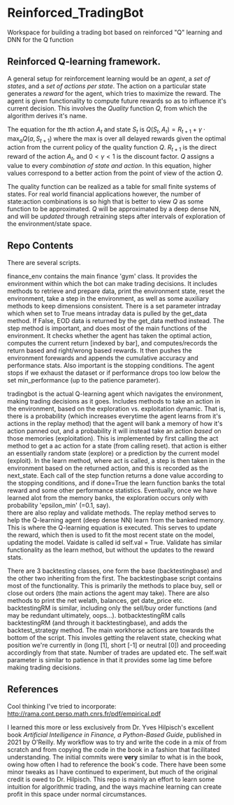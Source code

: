 # Reinforced_TradingBot

Workspace for building a trading bot based on reinforced "Q" learning and DNN for the Q function

## Reinforced Q-learning framework. 

A general setup for reinforcement learning would be an _agent_, a _set of states_, and a _set of actions per state_. The action on a particular state generates a _reward_ for the agent, which tries to maximize the reward. The agent is given functionality to compute future rewards so as to influence it's current decision. This involves the 
_Quality_ function _Q_, from which the algorithm derives it's name. 

The equation for the $t$th action $A_t$ and state $S_t$ is $Q(S_t,A_t) = R_{t+1} + \gamma \cdot \max_a Q(a, S_{t+1})$ where the max is over all delayed rewards given the optimal action from the current policy of the quality function $Q$. $R_{t+1}$ is the direct reward of the action $A_t$, and $0<\gamma < 1$ is the discount factor.
$Q$ assigns a value to every _combination of state and action_. In this equation, higher values correspond to a better action from the point of view of the action $Q$.

The quality function can be realized as a table for small finite systems of states. For real world financial applications however, the number of state:action combinations is so high that is better to view $Q$ as some function to be approximated. $Q$ will be approximated by a deep dense NN, and will be _updated_ through retraining steps after intervals of exploration of the environment/state space.


## Repo Contents

There are several scripts.  

finance_env contains the main finance 'gym' class. It provides the environment within which the bot can make trading decisions. It includes methods to retrieve and prepare data, print the environment state, reset the environment, take a step in the environment, as well as some auxiliary methods to keep dimensions consistent. There is a set parameter intraday which when set to True means intraday data is pulled by the get_data method. If False, EOD data is returned by the get_data method instead. The step method is important, and does most of the main functions of the environment. It checks whether the agent has taken the optimal action, computes the current return [indexed by bar], and computes/records the return based and right/wrong based rewards. It then pushes the environment forewards and appends the cumulative accuracy and performance stats. Also important is the stopping conditions. The agent stops if we exhaust the dataset or if performance drops too low below  the set min_performance (up to the patience parameter).

tradingbot is the actual Q-learning agent which navigates the environment, making trading decisions as it goes. Includes methods to take an action in the environment, based on the exploration vs. exploitation dynamic. That is, there is a probability (which increases everytime the agent learns from it's actions in the replay method) that 
the agent will bank a memory of how it's action panned out, and a probability it will instead take an action _based_ on those memories (exploitation). This is implemented by first calling the act method to get a ac action for a state (from calling reset). that action is either an essentially random state (explore) or a prediction by the current model (exploit).  In the learn method, where act is called, a step is then taken in the environment based on the returned action, and this is recorded as the next_state. Each call of the step function returns a done value according to the stopping conditions, and if done=True the learn function banks the total reward and some other performance statistics. Eventually, once we have learned alot from the memory banks, the exploration occurs only with probability 'epsilon_min' (=0.1, say).  
there are also replay and validate methods. The replay method serves to help the Q-learning agent (deep dense NN) learn from the banked memory. This is where the Q-learning equation is executed. This serves to update the reward, which then is used to fit the most recent state on the model, updating the model. Vaidate is called id self.val = True. Validate has similar functionality as the learn method, but without the updates to the reward stats.

There are 3 backtesting classes, one form the base (backtestingbase) and the other two inheriting from the first. The backtestingbase script contains most of the functionality. This is primarily the methods to place buy, sell or close out orders (the main actions the agent may take). There are also methods to print the net welath, balances, get date_price etc. backtestingRM is similar, including only the sell/buy order functions (and may be redundant ultimately, oops...). botbacktestingRM calls backtestingRM (and through it backtestingbase), and adds the backtest_strategy method. The main workhorse actions are towards the bottom of the script. This involes getting the relavent state, checking what position we're currently in (long [1], short [-1] or neutral [0]) and proceeding accordingly from that state. Number of trades are updated etc. The self.wait parameter is similar to patience in that it provides some lag time before making trading decisions. 


## References

Cool thinking I've tried to incorporate:
http://rama.cont.perso.math.cnrs.fr/pdf/empirical.pdf

I learned this more or less exclusively from Dr. Yves Hilpisch's excellent book _Artificial Intelligence in Finance, a Python-Based Guide_, published in 2021 by O'Reilly. My workflow was to try and write the code in a mix of from scratch and from copying the code in the book in a fashion that facilitated understanding. The initial commits were **very** similar to what is in the book, owing how often I had to reference the book's code. There have been some minor tweaks as I have continued to experiment, but much of the original credit is owed to Dr. Hilpisch. This repo is mainly an effort to learn some intuition for algorithmic trading, and the ways machine learning can create profit in this space under normal circumstances. 

